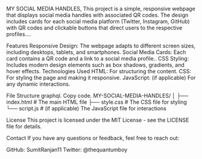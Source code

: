 MY SOCIAL MEDIA HANDLES,
This project is a simple, responsive webpage that displays social media handles with associated QR codes. The design includes cards for each social media platform (Twitter, Instagram, GitHub) with QR codes and clickable buttons that direct users to the respective profiles....

Features
Responsive Design: The webpage adapts to different screen sizes, including desktops, tablets, and smartphones.
Social Media Cards: Each card contains a QR code and a link to a social media profile..
CSS Styling: Includes modern design elements such as box shadows, gradients, and hover effects.
Technologies Used
HTML: For structuring the content.
CSS: For styling the page and making it responsive.
JavaScript: (if applicable) For any dynamic interactions.

File Structure
graphql.
Copy code.
MY-SOCIAL-MEDIA-HANDLES/
│
├── index.html      # The main HTML file
├── style.css       # The CSS file for styling
└── script.js       # (if applicable) The JavaScript file for interactions


License
This project is licensed under the MIT License - see the LICENSE file for details.

Contact
If you have any questions or feedback, feel free to reach out:

GitHub: SumitRanjan11
Twitter: @thequantumboy
